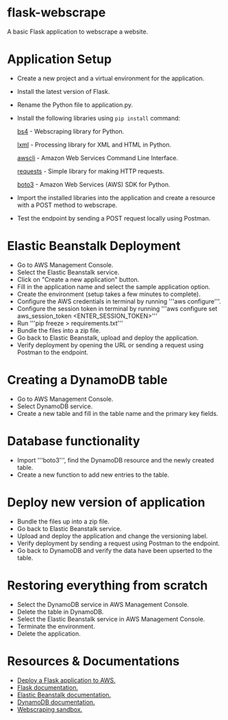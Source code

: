 # flask-webscrape
A basic Flask application to webscrape a website.


# Application Setup
- Create a new project and a virtual environment for the application.
- Install the latest version of Flask.
- Rename the Python file to application.py.
- Install the following libraries using ```pip install``` command:
  
  [bs4](https://www.crummy.com/software/BeautifulSoup/bs4/doc/) - Webscraping library for Python.
  
  [lxml](https://lxml.de/) - Processing library for XML and HTML in Python.
  
  [awscli](https://aws.amazon.com/cli/) - Amazon Web Services Command Line Interface.
  
  [requests](https://requests.readthedocs.io/en/master/) - Simple library for making HTTP requests.
  
  [boto3](https://boto3.amazonaws.com/v1/documentation/api/latest/index.html) - Amazon Web Services (AWS) SDK for Python.
  
  
- Import the installed libraries into the application and create a resource with a POST method to webscrape.
- Test the endpoint by sending a POST request locally using Postman.
  
# Elastic Beanstalk Deployment
- Go to AWS Management Console.
- Select the Elastic Beanstalk service.
- Click on "Create a new application" button.
- Fill in the application name and select the sample application option.
- Create the environment (setup takes a few minutes to complete).
- Configure the AWS credentials in terminal by running '''aws configure'''.
- Configure the session token in terminal by running '''aws configure set aws_session_token <ENTER_SESSION_TOKEN>'''
- Run '''pip freeze > requirements.txt'''
- Bundle the files into a zip file.
- Go back to Elastic Beanstalk, upload and deploy the application.
- Verify deployment by opening the URL or sending a request using Postman to the endpoint.

# Creating a DynamoDB table
- Go to AWS Management Console.
- Select DynamoDB service.
- Create a new table and fill in the table name and the primary key fields.

# Database functionality
- Import '''boto3''', find the DynamoDB resource and the newly created table.
- Create a new function to add new entries to the table.

# Deploy new version of application
- Bundle the files up into a zip file.
- Go back to Elastic Beanstalk service.
- Upload and deploy the application and change the versioning label.
- Verify deployment by sending a request using Postman to the endpoint.
- Go back to DynamoDB and verify the data have been upserted to the table.

# Restoring everything from scratch
- Select the DynamoDB service in AWS Management Console.
- Delete the table in DynamoDB.
- Select the Elastic Beanstalk service in AWS Management Console.
- Terminate the environment.
- Delete the application.

# Resources & Documentations
- [Deploy a Flask application to AWS.](https://docs.aws.amazon.com/elasticbeanstalk/latest/dg/create-deploy-python-flask.html)
- [Flask documentation.](https://flask.palletsprojects.com/en/1.1.x/)
- [Elastic Beanstalk documentation.](https://docs.aws.amazon.com/elasticbeanstalk/latest/dg/Welcome.html)
- [DynamoDB documentation.](https://docs.aws.amazon.com/dynamodb/)
- [Webscraping sandbox.](http://toscrape.com/)
